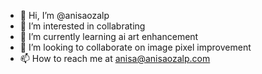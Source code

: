 - 👋 Hi, I’m @anisaozalp
- 👀 I’m interested in collabrating
- 🌱 I’m currently learning ai art enhancement
- 💞️ I’m looking to collaborate on image pixel improvement
- 📫 How to reach me at anisa@anisaozalp.com

<!---
anisaozalp/anisaozalp is a ✨ special ✨ repository because its `README.md` (this file) appears on your GitHub profile.
You can click the Preview link to take a look at your changes.
--->
